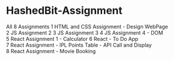 # HashedBit-Assignment
All 8 Assignments 
1	HTML and CSS Assignment - Design WebPage	
2	JS Assignment 2	
3	JS Assignment 3	
4	JS Assignment 4 - DOM	
5	React Assignment 1 - Calculator	
6	React - To Do App	
7	React Assignment - IPL Points Table - API Call and Display	
8	React Assignment - Movie Booking
